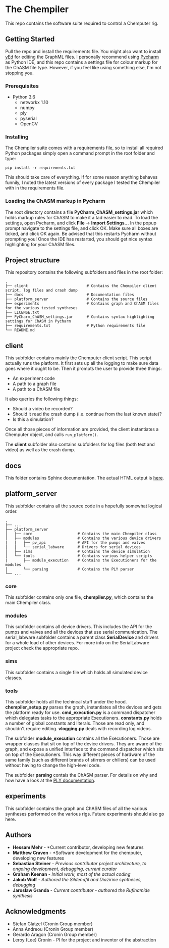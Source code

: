 # The Chempiler

This repo contains the software suite required to control a Chemputer rig.

## Getting Started

Pull the repo and install the requirements file. You might also want to install [yEd](https://www.yworks.com/products/yed/download#download) for editing the GraphML files. I personally recommend using [Pycharm](https://www.jetbrains.com/pycharm/download/#section=windows) as Python IDE, and this repo contains a settings file for colour markup for the ChASM file type. However, if you feel like using something else, I'm not stopping you.

### Prerequisites

* Python 3.6
  * networkx 1.10
  * numpy
  * ply
  * pyserial
  * OpenCV

### Installing

The Chempiler suite comes with a requirements file, so to install all required Python packages simply open a command prompt in the root folder and type:

```
pip install -r requirements.txt
```

This should take care of everything. If for some reason anything behaves funnily, I noted the latest versions of every package I tested the Chempiler with in the requirements file.

### Loading the ChASM markup in Pycharm

The root directory contains a file **PyCharm_ChASM_settings.jar** which holds markup rules for ChASM to make it a tad easier to read. To load the settings, open Pycharm, and click **File** -> **Import Settings...** In the popup prompt navigate to the settings file, and click OK. Make sure all boxes are ticked, and click OK again. Be advised that this restarts Pycharm without prompting you! Once the IDE has restarted, you should get nice syntax highlighting for your ChASM files.

## Project structure

This repository contains the following subfolders and files in the root folder:

```
.
├── client                          # Contains the Chempiler client script, log files and crash dump
├── docs                            # Documentation files
├── platform_server                 # Contains the source files
├── experiments                     # Contains graph and ChASM files for the various tested syntheses
├── LICENSE.txt
├── PyCharm_ChASM_settings.jar      # Contains syntax highlighting settings for ChASM in Pycharm
├── requirements.txt                # Python requirements file
└── README.md
```

## client

This subfolder contains mainly the Chemputer client script. This script actually runs the platform. It first sets up all the logging to make sure data goes where it ought to be. Then it prompts the user to provide three things:

* An experiment code
* A path to a graph file
* A path to a ChASM file

It also queries the following things:

* Should a video be recorded?
* Should it read the crash dump (i.e. continue from the last known state)?
* Is this a simulation?

Once all those pieces of information are provided, the client instantiates a Chemputer object, and calls `run_platform()`.

The **client** subfolder also contains subfolders for log files (both text and video) as well as the crash dump.

## docs

This folder contains Sphinx documentation. The actual HTML output is [here](/docs/_build/html/index.html).

## platform_server

This subfolder contains all the source code in a hopefully somewhat logical order.

```
.
├── ...
├── platform_server
│   ├── core                    # Contains the main Chempiler class
│   ├── modules                 # Contains the various device drivers
|   |   ├── pv_api              # API for the pumps and valves
|   |   └── serial_labware      # Drivers for serial devices
│   ├── sims                    # Contains the device simulation
│   └── tools                   # Contains various helper scripts
|       ├── module_execution    # Contains the Executioners for the modules
│       └── parsing             # Contains the PLY parser
└── ...
```

### core

This subfolder contains only one file, **chempiler.py**, which contains the main Chempiler class.

### modules

This subfolder contains all device drivers. This includes the API for the pumps and valves and all the devices that use serial communication. The serial_labware subfolder contains a parent class **SerialDevice** and drivers for a whole load of other devices. For more info on the SerialLabware project check the appropriate repo.

### sims

This subfolder contains a single file which holds all simulated device classes.

### tools

This subfolder holds all the techincal stuff under the hood. **chempiler_setup.py** parses the graph, instantiates all the devices and gets the platform ready for use. **cmd_execution.py** is a command dispatcher which delegates tasks to the appropriate Executioners. **constants.py** holds a number of global constants and literals. Those are read only, and shouldn't require editing. **vlogging.py** deals with recording log videos.

The subfolder **module_execution** contains all the Executioners. Those are wrapper classes that sit on top of the device drivers. They are aware of the graph, and expose a unified interface to the command dispatcher which sits on top of the Executioners. This way different pieces of hardware of the same family (such as different brands of stirrers or chillers) can be used without having to change the high-level code.

The subfolder **parsing** contais the ChASM parser. For details on why and how have a look at the [PLY documentation](http://www.dabeaz.com/ply/ply.html).

## experiments

This subfolder contains the graph and ChASM files of all the various syntheses performed on the various rigs. Future experiments should also go here.

## Authors
* **Hessam Mehr** - *Current contributor, developing new features
* **Matthew Craven** - *Software development for the chemputer, developing new features
* **Sebastian Steiner** - *Previous contributor project architecture, to ongoing development, debugging, current curator*
* **Graham Keenan** - *Initial work, most of the actual coding*
* **Jakob Wolf** - *Authored the Sildenafil and Diazirine syntheses, debugging*
* **Jaroslaw Granda** - *Current contributor - authored the Rufinamide synthesis*

## Acknowledgments

* Stefan Glatzel (Cronin Group member)
* Anna Andreou (Cronin Group member)
* Gerardo Aragon (Cronin Group member)
* Leroy (Lee) Cronin - PI for the project and inventor of the abstraction
